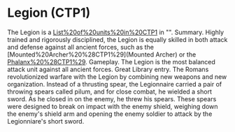 # Legion (CTP1)

The Legion is a [List%20of%20units%20in%20CTP1](unit) in "".
Summary.
Highly trained and rigorously disciplined, the Legion is equally skilled in both attack and defense against all ancient forces, such as the [Mounted%20Archer%20%28CTP1%29](Mounted Archer) or the [Phalanx%20%28CTP1%29](Phalanx).
Gameplay.
The Legion is the most balanced attack unit against all ancient forces.
Great Library entry.
The Romans revolutionized warfare with the Legion by combining new weapons and new organization. Instead of a thrusting spear, the Legionnaire carried a pair of throwing spears called pilum, and for close combat, he wielded a short sword. As he closed in on the enemy, he threw his spears. These spears were designed to break on impact with the enemy shield, weighing down the enemy's shield arm and opening the enemy soldier to attack by the Legionniare's short sword.